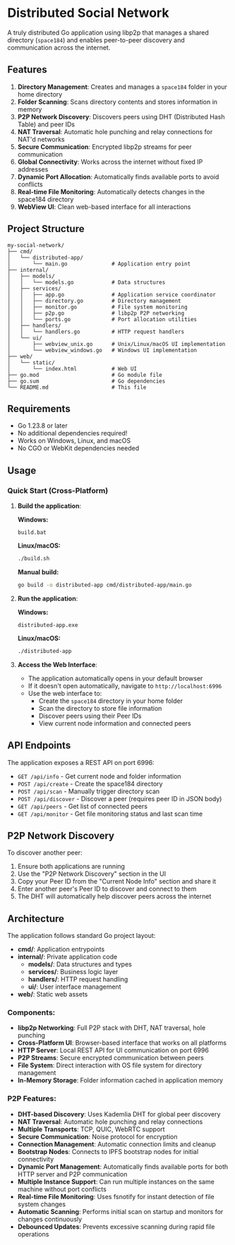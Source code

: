 # Distributed Social Network

A truly distributed Go application using libp2p that manages a shared directory (`space184`) and enables peer-to-peer discovery and communication across the internet.

## Features

1. **Directory Management**: Creates and manages a `space184` folder in your home directory
2. **Folder Scanning**: Scans directory contents and stores information in memory  
3. **P2P Network Discovery**: Discovers peers using DHT (Distributed Hash Table) and peer IDs
4. **NAT Traversal**: Automatic hole punching and relay connections for NAT'd networks
5. **Secure Communication**: Encrypted libp2p streams for peer communication
6. **Global Connectivity**: Works across the internet without fixed IP addresses
7. **Dynamic Port Allocation**: Automatically finds available ports to avoid conflicts
8. **Real-time File Monitoring**: Automatically detects changes in the space184 directory
9. **WebView UI**: Clean web-based interface for all interactions

## Project Structure

```
my-social-network/
├── cmd/
│   └── distributed-app/
│       └── main.go              # Application entry point
├── internal/
│   ├── models/
│   │   └── models.go            # Data structures
│   ├── services/
│   │   ├── app.go               # Application service coordinator
│   │   ├── directory.go         # Directory management
│   │   ├── monitor.go           # File system monitoring
│   │   ├── p2p.go               # libp2p P2P networking
│   │   └── ports.go             # Port allocation utilities
│   ├── handlers/
│   │   └── handlers.go          # HTTP request handlers
│   └── ui/
│       ├── webview_unix.go      # Unix/Linux/macOS UI implementation
│       └── webview_windows.go   # Windows UI implementation
├── web/
│   └── static/
│       └── index.html           # Web UI
├── go.mod                       # Go module file
├── go.sum                       # Go dependencies
└── README.md                    # This file
```

## Requirements

- Go 1.23.8 or later
- No additional dependencies required! 
- Works on Windows, Linux, and macOS
- No CGO or WebKit dependencies needed

## Usage

### Quick Start (Cross-Platform)

1. **Build the application**:
   
   **Windows:**
   ```batch
   build.bat
   ```
   
   **Linux/macOS:**
   ```bash
   ./build.sh
   ```
   
   **Manual build:**
   ```bash
   go build -o distributed-app cmd/distributed-app/main.go
   ```

2. **Run the application**:
   
   **Windows:**
   ```batch
   distributed-app.exe
   ```
   
   **Linux/macOS:**
   ```bash
   ./distributed-app
   ```

3. **Access the Web Interface**:
   - The application automatically opens in your default browser
   - If it doesn't open automatically, navigate to `http://localhost:6996`
   - Use the web interface to:
     - Create the `space184` directory in your home folder
     - Scan the directory to store file information
     - Discover peers using their Peer IDs
     - View current node information and connected peers

## API Endpoints

The application exposes a REST API on port 6996:

- `GET /api/info` - Get current node and folder information
- `POST /api/create` - Create the space184 directory
- `POST /api/scan` - Manually trigger directory scan
- `POST /api/discover` - Discover a peer (requires peer ID in JSON body)
- `GET /api/peers` - Get list of connected peers
- `GET /api/monitor` - Get file monitoring status and last scan time

## P2P Network Discovery

To discover another peer:
1. Ensure both applications are running
2. Use the "P2P Network Discovery" section in the UI
3. Copy your Peer ID from the "Current Node Info" section and share it
4. Enter another peer's Peer ID to discover and connect to them
5. The DHT will automatically help discover peers across the internet

## Architecture

The application follows standard Go project layout:

- **cmd/**: Application entrypoints
- **internal/**: Private application code
  - **models/**: Data structures and types
  - **services/**: Business logic layer
  - **handlers/**: HTTP request handling
  - **ui/**: User interface management
- **web/**: Static web assets

### Components:

- **libp2p Networking**: Full P2P stack with DHT, NAT traversal, hole punching
- **Cross-Platform UI**: Browser-based interface that works on all platforms
- **HTTP Server**: Local REST API for UI communication on port 6996
- **P2P Streams**: Secure encrypted communication between peers
- **File System**: Direct interaction with OS file system for directory management
- **In-Memory Storage**: Folder information cached in application memory

### P2P Features:

- **DHT-based Discovery**: Uses Kademlia DHT for global peer discovery
- **NAT Traversal**: Automatic hole punching and relay connections
- **Multiple Transports**: TCP, QUIC, WebRTC support
- **Secure Communication**: Noise protocol for encryption
- **Connection Management**: Automatic connection limits and cleanup
- **Bootstrap Nodes**: Connects to IPFS bootstrap nodes for initial connectivity
- **Dynamic Port Management**: Automatically finds available ports for both HTTP server and P2P communication
- **Multiple Instance Support**: Can run multiple instances on the same machine without port conflicts
- **Real-time File Monitoring**: Uses fsnotify for instant detection of file system changes
- **Automatic Scanning**: Performs initial scan on startup and monitors for changes continuously
- **Debounced Updates**: Prevents excessive scanning during rapid file operations